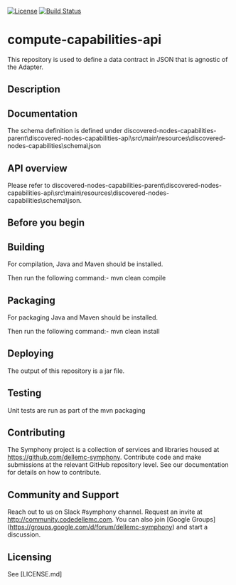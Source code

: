 [![License](https://img.shields.io/badge/License-EPL%201.0-red.svg)](https://opensource.org/licenses/EPL-1.0)
[![Build Status](https://travis-ci.org/dellemc-symphony/compute-capabilities-api.svg?branch=master)](https://travis-ci.org/dellemc-symphony/compute-capabilities-api)
# compute-capabilities-api
This repository is used to define a data contract in JSON that is agnostic of the Adapter. 
## Description
## Documentation
The schema definition is defined under discovered-nodes-capabilities-parent\discovered-nodes-capabilities-api\src\main\resources\discovered-nodes-capabilities\schema\json 
## API overview
Please refer to discovered-nodes-capabilities-parent\discovered-nodes-capabilities-api\src\main\resources\discovered-nodes-capabilities\schema\json.
## Before you begin

## Building
For compilation, Java and Maven should be installed.

Then run the following command:- mvn clean compile

## Packaging
For packaging Java and Maven should be installed.

Then run the following command:- mvn clean install
## Deploying

The output of this repository is a jar file.

## Testing
Unit tests are run as part of the mvn packaging 
## Contributing

The Symphony project is a collection of services and libraries housed at https://github.com/dellemc-symphony.
Contribute code and make submissions at the relevant GitHub repository level. See our documentation for details on how to contribute.

## Community and Support


Reach out to us on Slack #symphony channel. Request an invite at http://community.codedellemc.com.
You can also join [Google Groups] (https://groups.google.com/d/forum/dellemc-symphony) and start a discussion. 

## Licensing
See [LICENSE.md]

[licence]:https://github.com/dellemc-symphony/compute-capabilities-api/blob/master/LICENSE.md
